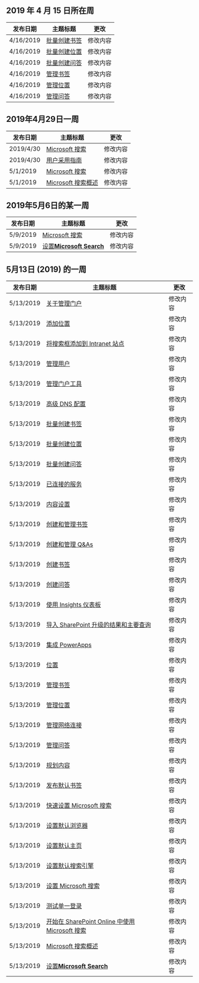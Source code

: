 <!-- This file is generated automatically each week. Changes made to this file will be overwritten.-->




## <a name="week-of-april-15-2019"></a>2019 年 4 月 15 日所在周


| 发布日期 |主题标题 | 更改 |
|------|------------|--------|
| 4/16/2019 | [批量创建书签](/MicrosoftSearch/bulk-create-bookmarks) | 修改内容 |
| 4/16/2019 | [批量创建位置](/MicrosoftSearch/bulk-create-locations) | 修改内容 |
| 4/16/2019 | [批量创建问答](/MicrosoftSearch/bulk-create-qas) | 修改内容 |
| 4/16/2019 | [管理书签](/MicrosoftSearch/manage-bookmarks) | 修改内容 |
| 4/16/2019 | [管理位置](/MicrosoftSearch/manage-locations) | 修改内容 |
| 4/16/2019 | [管理问答](/MicrosoftSearch/manage-qas) | 修改内容 |


## <a name="week-of-april-29-2019"></a>2019年4月29日一周


| 发布日期 |主题标题 | 更改 |
|------|------------|--------|
| 2019/4/30 | [Microsoft 搜索](/MicrosoftSearch/microsoft-search) | 修改内容 |
| 2019/4/30 | [用户采用指南](/MicrosoftSearch/user-adoption-guide) | 修改内容 |
| 5/1/2019 | [Microsoft 搜索](/MicrosoftSearch/microsoft-search) | 修改内容 |
| 5/1/2019 | [Microsoft 搜索概述](/MicrosoftSearch/overview-microsoft-search) | 修改内容 |


## <a name="week-of-may-06-2019"></a>2019年5月6日的某一周


| 发布日期 |主题标题 | 更改 |
|------|------------|--------|
| 5/9/2019 | [Microsoft 搜索](/MicrosoftSearch/index) | 修改内容 |
| 5/9/2019 | [设置**Microsoft Search**](/MicrosoftSearch/setup-microsoft-search) | 修改内容 |


## <a name="week-of-may-13-2019"></a>5月13日 (2019) 的一周


| 发布日期 |主题标题 | 更改 |
|------|------------|--------|
| 5/13/2019 | [关于管理门户](/MicrosoftSearch/about-the-admin-portal) | 修改内容 |
| 5/13/2019 | [添加位置](/MicrosoftSearch/add-a-location) | 修改内容 |
| 5/13/2019 | [将搜索框添加到 Intranet 站点](/MicrosoftSearch/add-a-search-box-to-your-intranet-site) | 修改内容 |
| 5/13/2019 | [管理用户](/MicrosoftSearch/add-users) | 修改内容 |
| 5/13/2019 | [管理门户工具](/MicrosoftSearch/admin-portal-tools) | 修改内容 |
| 5/13/2019 | [高级 DNS 配置](/MicrosoftSearch/advanced-dns-configuration) | 修改内容 |
| 5/13/2019 | [批量创建书签](/MicrosoftSearch/bulk-create-bookmarks) | 修改内容 |
| 5/13/2019 | [批量创建位置](/MicrosoftSearch/bulk-create-locations) | 修改内容 |
| 5/13/2019 | [批量创建问答](/MicrosoftSearch/bulk-create-qas) | 修改内容 |
| 5/13/2019 | [已连接的服务](/MicrosoftSearch/connected-services) | 修改内容 |
| 5/13/2019 | [内容设置](/MicrosoftSearch/content-settings) | 修改内容 |
| 5/13/2019 | [创建和管理书签](/MicrosoftSearch/create-and-manage-bookmarks) | 修改内容 |
| 5/13/2019 | [创建和管理 Q&As](/MicrosoftSearch/create-and-manage-qas) | 修改内容 |
| 5/13/2019 | [创建书签](/MicrosoftSearch/create-bookmarks) | 修改内容 |
| 5/13/2019 | [创建问答](/MicrosoftSearch/create-qas) | 修改内容 |
| 5/13/2019 | [使用 Insights 仪表板](/MicrosoftSearch/get-insights) | 修改内容 |
| 5/13/2019 | [导入 SharePoint 升级的结果和主要查询](/MicrosoftSearch/import-sharepoint-promoted-results-and-top-queries) | 修改内容 |
| 5/13/2019 | [集成 PowerApps](/MicrosoftSearch/integrate-powerapps) | 修改内容 |
| 5/13/2019 | [位置](/MicrosoftSearch/locations) | 修改内容 |
| 5/13/2019 | [管理书签](/MicrosoftSearch/manage-bookmarks) | 修改内容 |
| 5/13/2019 | [管理位置](/MicrosoftSearch/manage-locations) | 修改内容 |
| 5/13/2019 | [管理网络连接](/MicrosoftSearch/manage-network-connections) | 修改内容 |
| 5/13/2019 | [管理问答](/MicrosoftSearch/manage-qas) | 修改内容 |
| 5/13/2019 | [规划内容](/MicrosoftSearch/plan-your-content) | 修改内容 |
| 5/13/2019 | [发布默认书签](/MicrosoftSearch/publish-default-bookmarks) | 修改内容 |
| 5/13/2019 | [快速设置 Microsoft 搜索](/MicrosoftSearch/quick-set-up) | 修改内容 |
| 5/13/2019 | [设置默认浏览器](/MicrosoftSearch/set-default-browser) | 修改内容 |
| 5/13/2019 | [设置默认主页](/MicrosoftSearch/set-default-homepage) | 修改内容 |
| 5/13/2019 | [设置默认搜索引擎](/MicrosoftSearch/set-default-search-engine) | 修改内容 |
| 5/13/2019 | [设置 Microsoft 搜索](/MicrosoftSearch/set-up-microsoft-search) | 修改内容 |
| 5/13/2019 | [测试单一登录](/MicrosoftSearch/test-single-sign-on) | 修改内容 |
| 5/13/2019 | [开始在 SharePoint Online 中使用 Microsoft 搜索](/MicrosoftSearch/get-started-search-in-sharepoint-online) | 修改内容 |
| 5/13/2019 | [Microsoft 搜索概述](/MicrosoftSearch/overview-microsoft-search) | 修改内容 |
| 5/13/2019 | [设置**Microsoft Search**](/MicrosoftSearch/setup-microsoft-search) | 修改内容 |
